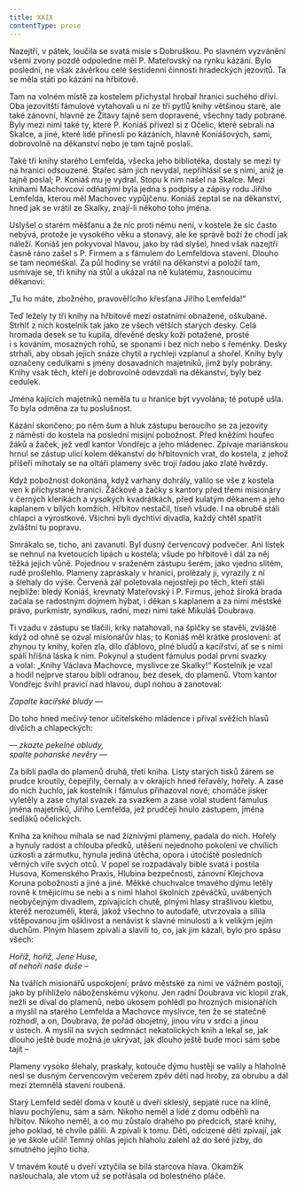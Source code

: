 ```yaml
---
title: XXIX
contentType: prose
---
```


Nazejtří, v pátek, loučila se svatá misie s Dobruškou. Po slavném vyzvánění všemi zvony pozdě odpoledne měl P. Mateřovský na rynku kázání. Bylo poslední, ne však závěrkou celé šestidenní činnosti hradeckých jezovitů. Ta se měla státi po kázání na hřbitově.

Tam na volném místě za kostelem přichystal hrobař hranici suchého dříví. Oba jezovitští fámulové vytahovali u ní ze tří pytlů knihy většinou staré, ale také zánovní, hlavně ze Žitavy tajně sem dopravené, všechny tady pobrané. Byly mezi nimi také ty, které P. Koniáš přivezl si z Očelic, které sebrali na Skalce, a jiné, které lidé přinesli po kázáních, hlavně Koniášových, sami, dobrovolně na děkanství nebo je tam tajně poslali.

Také tři knihy starého Lemfelda, všecka jeho bibliotéka, dostaly se mezi ty na hranici odsouzené. Stařec sám jich nevydal, nepřihlásil se s nimi, aniž je tajně poslal; P. Koniáš mu je vydral. Stopu k nim našel na Skalce. Mezi knihami Machovcovi odňatými byla jedna s podpisy a zápisy rodu Jiřího Lemfelda, kterou měl Machovec vypůjčenu. Koniáš zeptal se na děkanství, hned jak se vrátil ze Skalky, znají-li někoho toho jména.

Uslyšel o starém měšťanu a že nic proti němu není, v kostele že sic často nebývá, protože je vysokého věku a stonavý, ale ke správě boží že chodí jak náleží. Koniáš jen pokyvoval hlavou, jako by rád slyšel, hned však nazejtří časně ráno zašel s P. Firmem a s fámulem do Lemfeldova stavení. Dlouho se tam neomeškal. Za půl hodiny se vrátil na děkanství a položil tam, usmívaje se, tři knihy na stůl a ukázal na ně kulatému, žasnoucímu děkanovi:

„Tu ho máte, zbožného, pravověřícího křesťana Jiřího Lemfelda!“

Teď ležely ty tři knihy na hřbitově mezi ostatními obnažené, oškubané. Strhlť z nich kostelník tak jako ze všech větších starých desky. Celá hromada desek se tu kupila, dřevěné desky koží potažené, prosté i s kováním, mosazných rohů, se sponami i bez nich nebo s řeménky. Desky strhali, aby obsah jejich snáze chytil a rychleji vzplanul a shořel. Knihy byly označeny cedulkami s jmény dosavadních majetníků, jimž byly pobrány. Knihy vsak těch, kteří je dobrovolně odevzdali na děkanství, byly bez cedulek.

Jména kajících majetníků neměla tu u hranice být vyvolána; té potupě ušla. To byla odměna za tu poslušnost.

Kázání skončeno; po něm šum a hluk zástupu beroucího se za jezovity z náměstí do kostela na poslední misijní pobožnost. Před kněžími houfec žáků a žaček, jež vedl kantor Vondřejc a jeho mládenec. Zpívaje mariánskou hrnul se zástup ulicí kolem děkanství do hřbitovních vrat, do kostela, z jehož příšeří mihotaly se na oltáři plameny svěc trojí řadou jako zlaté hvězdy.

Když pobožnost dokonána, když varhany dohrály, valilo se vše z kostela ven k přichystané hranici. Žáčkové a žačky s kantory před třemi misionáry v černých klerikách a vysokých kvadrátkách, před kulatým děkanem a jeho kaplanem v bílých komžích. Hřbitov nestačil, tíseň všude. I na obrubě stáli chlapci a výrostkové. Všichni byli dychtiví divadla, každý chtěl spatřit zvláštní tu popravu.

Smrákalo se, ticho, ani zavanutí. Byl dusný červencový podvečer. Ani lístek se nehnul na kvetoucích lipách u kostela; všude po hřbitově i dál za něj těžká jejich vůně. Pojednou v sraženém zástupu šerém, jako vjedno slitém, rudě prošlehlo. Plameny zapraskaly v hranici, prolézaly jí, vyrazily z ní a šlehaly do výše. Červená zář poletovala nejostřeji po těch, kteří stáli nejblíže: bledý Koniáš, krevnatý Mateřovský i P. Firmus, jehož široká brada začala se radostným dojmem hýbat, i děkan s kaplanem a za nimi městské právo, purkmistr, syndikus, radní, mezi nimi také Mikuláš Doubrava.

Ti vzadu v zástupu se tlačili, krky natahovali, na špičky se stavěli, zvláště když od ohně se ozval misionářův hlas; to Koniáš měl krátké proslovení: ať zhynou ty knihy, kořen zla, dílo ďáblovo, plné bludů a kacířství, ať se s nimi spálí hříšná láska k nim. Pokynul a student fámulus podal první svazky a volal: „Knihy Václava Machovce, myslivce ze Skalky!“ Kostelník je vzal a hodil nejprve starou bibli odranou, bez desek, do plamenů. Vtom kantor Vondřejc švihl pravicí nad hlavou, dupl nohou a zanotoval:

  

_Zapalte kacířské bludy —_

  

Do toho hned mečivý tenor učitelského mládence i příval svěžích hlasů dívčích a chlapeckých:

  

_— zkazte pekelné obludy,  
spalte pohanské nevěry —_

  

Za biblí padla do plamenů druhá, třetí kniha. Listy starých tisků žárem se prudce kroutily, čepejřily, černaly a v okrajích hned řeřavěly, hořely. A zase do nich žuchlo, jak kostelník i fámulus přihazoval nové; chomáče jisker vyletěly a zase chytal svazek za svazkem a zase volal student fámulus jména majetníků, Jiřího Lemfelda, jež prudčeji hnulo zástupem, jména sedláků očelických.

Kniha za knihou míhala se nad žíznivými plameny, padala do nich. Hořely a hynuly radost a chlouba předků, utěšení nejednoho pokolení ve chvílích úzkosti a zármutku, hynula jediná útěcha, opora i útočiště posledních věrných víře svých otců. V popel se rozpadávaly bible svatá i postila Husova, Komenského Praxis, Hlubina bezpečnosti, zánovní Klejchova Koruna pobožnosti a jiné a jiné. Měkké chuchvalce tmavého dýmu letěly rovně k tmějícímu se nebi a s nimi hlahol školních zpěváčků, uvábených neobyčejným divadlem, zpívajících chutě, plnými hlasy strašlivou kletbu, kteréž nerozuměli, která, jakož všechno to autodafé, utvrzovala a sílila vštěpovanou jim ošklivost a nenávist k slavné minulosti a k velikým jejím duchům. Plným hlasem zpívali a slavili to, co, jak jim kázali, bylo pro spásu všech:

  

_Hořiž, hořiž, Jene Huse,  
ať nehoří naše duše –_

  

Na tvářích misionářů uspokojení; právo městské za nimi ve vážném postoji, jako by přihlíželo náboženskému výkonu. Jen radní Doubrava víc klopil zrak, nežli se díval do plamenů, nebo úkosem pohlédl po hrozných misionářích a myslil na starého Lemfelda a Machovce myslivce, ten že se statečně rozhodl, a on, Doubrava, že pořád obojetný, jinou víru v srdci a jinou v ústech. A myslil na svých sedmnáct nekatolických knih a lekal se, jak dlouho ještě bude možná je ukrývat, jak dlouho ještě bude moci sám sebe tajit –

Plameny vysoko šlehaly, praskaly, kotouče dýmu hustěji se valily a hlaholně nesl se dusným červencovým večerem zpěv dětí nad hroby, za obrubu a dál mezi ztemnělá stavení roubená.

Starý Lemfeld seděl doma v koutě u dveří skleslý, sepjaté ruce na klíně, hlavu pochýlenu, sám a sám. Nikoho neměl a lidé z domu odběhli na hřbitov. Nikoho neměl, a co mu zůstalo drahého po předcích, staré knihy, jeho poklad, té chvíle pálili. A zpívali k tomu. Děti, odcizené děti zpívají, jak je ve škole učili! Temný ohlas jejich hlaholu zalehl až do šeré jizby, do smutného jejího ticha.

V tmavém koutě u dveří vztyčila se bílá starcova hlava. Okamžik naslouchala, ale vtom už se potřásala od bolestného pláče.
